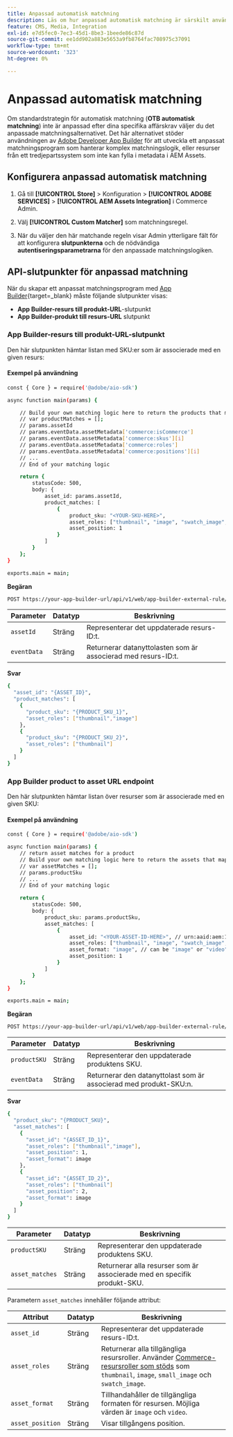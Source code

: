 ```yaml
---
title: Anpassad automatisk matchning
description: Läs om hur anpassad automatisk matchning är särskilt användbar för handlare med komplex matchningslogik eller de som förlitar sig på ett tredjepartssystem som inte kan fylla i metadata i AEM Assets.
feature: CMS, Media, Integration
exl-id: e7d5fec0-7ec3-45d1-8be3-1beede86c87d
source-git-commit: ee1dd902a883e5653a9fb8764fac708975c37091
workflow-type: tm+mt
source-wordcount: '323'
ht-degree: 0%

---
```


# Anpassad automatisk matchning

Om standardstrategin för automatisk matchning (**OTB automatisk matchning**) inte är anpassad efter dina specifika affärskrav väljer du det anpassade matchningsalternativet. Det här alternativet stöder användningen av [Adobe Developer App Builder](https://experienceleague.adobe.com/sv/docs/commerce-learn/tutorials/adobe-developer-app-builder/introduction-to-app-builder) för att utveckla ett anpassat matchningsprogram som hanterar komplex matchningslogik, eller resurser från ett tredjepartssystem som inte kan fylla i metadata i AEM Assets.

## Konfigurera anpassad automatisk matchning

1. Gå till **[!UICONTROL Store]** > Konfiguration > **[!UICONTROL ADOBE SERVICES]** > **[!UICONTROL AEM Assets Integration]** i Commerce Admin.

1. Välj **[!UICONTROL Custom Matcher]** som matchningsregel.

1. När du väljer den här matchande regeln visar Admin ytterligare fält för att konfigurera **slutpunkterna** och de nödvändiga **autentiseringsparametrarna** för den anpassade matchningslogiken.

## API-slutpunkter för anpassad matchning

När du skapar ett anpassat matchningsprogram med [App Builder](https://experienceleague.adobe.com/sv/docs/commerce-learn/tutorials/adobe-developer-app-builder/introduction-to-app-builder){target=_blank} måste följande slutpunkter visas:

* **App Builder-resurs till produkt-URL**-slutpunkt
* **App Builder-produkt till resurs-URL** slutpunkt

### App Builder-resurs till produkt-URL-slutpunkt

Den här slutpunkten hämtar listan med SKU:er som är associerade med en given resurs:

#### Exempel på användning

```bash
const { Core } = require('@adobe/aio-sdk')

async function main(params) {

    // Build your own matching logic here to return the products that map to the assetId
    // var productMatches = [];
    // params.assetId
    // params.eventData.assetMetadata['commerce:isCommerce']
    // params.eventData.assetMetadata['commerce:skus'][i]
    // params.eventData.assetMetadata['commerce:roles']
    // params.eventData.assetMetadata['commerce:positions'][i]
    // ...
    // End of your matching logic

    return {
        statusCode: 500,
        body: {
            asset_id: params.assetId,
            product_matches: [
                {
                    product_sku: "<YOUR-SKU-HERE>",
                    asset_roles: ["thumbnail", "image", "swatch_image", "small_image"],
                    asset_position: 1
                }
            ]
        }
    };
}

exports.main = main;
```

**Begäran**

```bash
POST https://your-app-builder-url/api/v1/web/app-builder-external-rule/asset-to-product
```

| Parameter | Datatyp | Beskrivning |
| --- | --- | --- |
| `assetId` | Sträng | Representerar det uppdaterade resurs-ID:t. |
| `eventData` | Sträng | Returnerar datanyttolasten som är associerad med resurs-ID:t. |

**Svar**

```bash
{
  "asset_id": "{ASSET_ID}",
  "product_matches": [
    {
      "product_sku": "{PRODUCT_SKU_1}",
      "asset_roles": ["thumbnail","image"]
    },
    {
      "product_sku": "{PRODUCT_SKU_2}",
      "asset_roles": ["thumbnail"]
    }
  ]
}
```

### App Builder product to asset URL endpoint

Den här slutpunkten hämtar listan över resurser som är associerade med en given SKU:

#### Exempel på användning

```bash
const { Core } = require('@adobe/aio-sdk')

async function main(params) {
    // return asset matches for a product
    // Build your own matching logic here to return the assets that map to the productSku
    // var assetMatches = [];
    // params.productSku
    // ...
    // End of your matching logic

    return {
        statusCode: 500,
        body: {
            product_sku: params.productSku,
            asset_matches: [
                {
                    asset_id: "<YOUR-ASSET-ID-HERE>", // urn:aaid:aem:1aa1d5i2-17h8-40a7-a228-e3ur588deee1
                    asset_roles: ["thumbnail", "image", "swatch_image", "small_image"],
                    asset_format: "image", // can be "image" or "video"
                    asset_position: 1
                }
            ]
        }
    };
}

exports.main = main;
```

**Begäran**

```bash
POST https://your-app-builder-url/api/v1/web/app-builder-external-rule/product-to-asset
```

| Parameter | Datatyp | Beskrivning |
| --- | --- | --- |
| `productSKU` | Sträng | Representerar den uppdaterade produktens SKU. |
| `eventData` | Sträng | Returnerar den datanyttolast som är associerad med produkt-SKU:n. |

**Svar**

```bash
{
  "product_sku": "{PRODUCT_SKU}",
  "asset_matches": [
    {
      "asset_id": "{ASSET_ID_1}",
      "asset_roles": ["thumbnail","image"],
      "asset_position": 1,
      "asset_format": image
    },
    {
      "asset_id": "{ASSET_ID_2}",
      "asset_roles": ["thumbnail"]
      "asset_position": 2,
      "asset_format": image     
    }
  ]
}
```

| Parameter | Datatyp | Beskrivning |
| --- | --- | --- |
| `productSKU` | Sträng | Representerar den uppdaterade produktens SKU. |
| `asset_matches` | Sträng | Returnerar alla resurser som är associerade med en specifik produkt-SKU. |

Parametern `asset_matches` innehåller följande attribut:

| Attribut | Datatyp | Beskrivning |
| --- | --- | --- |
| `asset_id` | Sträng | Representerar det uppdaterade resurs-ID:t. |
| `asset_roles` | Sträng | Returnerar alla tillgängliga resursroller. Använder [Commerce-resursroller som stöds](https://experienceleague.adobe.com/sv/docs/commerce-admin/catalog/products/digital-assets/product-image#image-roles) som `thumbnail`, `image`, `small_image` och `swatch_image`. |
| `asset_format` | Sträng | Tillhandahåller de tillgängliga formaten för resursen. Möjliga värden är `image` och `video`. |
| `asset_position` | Sträng | Visar tillgångens position. |
